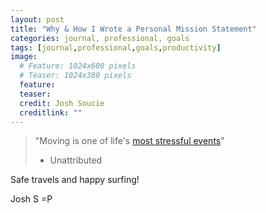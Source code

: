 ```yaml
---
layout: post
title: "Why & How I Wrote a Personal Mission Statement"
categories: journal, professional, goals
tags: [journal,professional,goals,productivity]
image:
  # Feature: 1024x600 pixels
  # Teaser: 1024x380 pixels
  feature:
  teaser:
  credit: Josh Soucie
  creditlink: ""
---
```


> "Moving is one of life's [most stressful events](#afterthoughts)"
> - Unattributed


Safe travels and happy surfing!

Josh S =P
